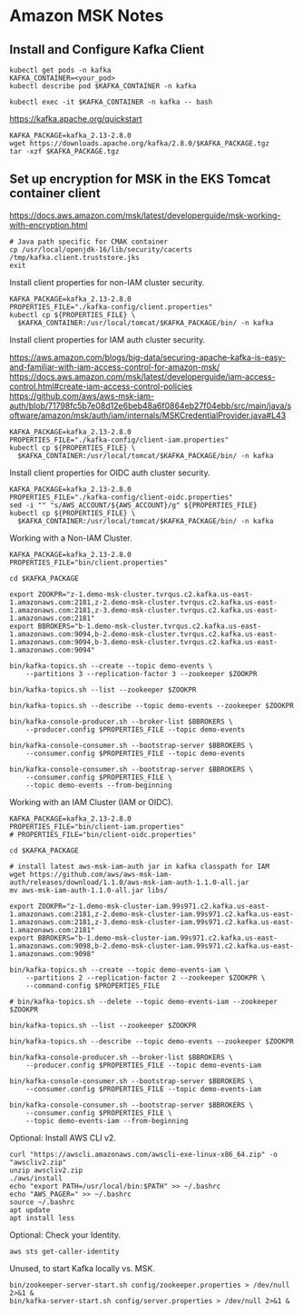 # Amazon MSK Notes

## Install and Configure Kafka Client

```shell
kubectl get pods -n kafka
KAFKA_CONTAINER=<your_pod>
kubectl describe pod $KAFKA_CONTAINER -n kafka

kubectl exec -it $KAFKA_CONTAINER -n kafka -- bash
```

<https://kafka.apache.org/quickstart>

```shell
KAFKA_PACKAGE=kafka_2.13-2.8.0
wget https://downloads.apache.org/kafka/2.8.0/$KAFKA_PACKAGE.tgz
tar -xzf $KAFKA_PACKAGE.tgz
```

## Set up encryption for MSK in the EKS Tomcat container client

<https://docs.aws.amazon.com/msk/latest/developerguide/msk-working-with-encryption.html>

```shell
# Java path specific for CMAK container
cp /usr/local/openjdk-16/lib/security/cacerts /tmp/kafka.client.truststore.jks
exit
```

Install client properties for non-IAM cluster security.

```shell
KAFKA_PACKAGE=kafka_2.13-2.8.0
PROPERTIES_FILE="./kafka-config/client.properties"
kubectl cp ${PROPERTIES_FILE} \
  $KAFKA_CONTAINER:/usr/local/tomcat/$KAFKA_PACKAGE/bin/ -n kafka
```

Install client properties for IAM auth cluster security.

<https://aws.amazon.com/blogs/big-data/securing-apache-kafka-is-easy-and-familiar-with-iam-access-control-for-amazon-msk/>
<https://docs.aws.amazon.com/msk/latest/developerguide/iam-access-control.html#create-iam-access-control-policies>
<https://github.com/aws/aws-msk-iam-auth/blob/71798fc5b7e08d12e6beb48a6f0864eb27f04ebb/src/main/java/software/amazon/msk/auth/iam/internals/MSKCredentialProvider.java#L43>

```shell
KAFKA_PACKAGE=kafka_2.13-2.8.0
PROPERTIES_FILE="./kafka-config/client-iam.properties"
kubectl cp ${PROPERTIES_FILE} \
  $KAFKA_CONTAINER:/usr/local/tomcat/$KAFKA_PACKAGE/bin/ -n kafka
```

Install client properties for OIDC auth cluster security.

```shell
KAFKA_PACKAGE=kafka_2.13-2.8.0
PROPERTIES_FILE="./kafka-config/client-oidc.properties"
sed -i "" "s/AWS_ACCOUNT/${AWS_ACCOUNT}/g" ${PROPERTIES_FILE}
kubectl cp ${PROPERTIES_FILE} \
  $KAFKA_CONTAINER:/usr/local/tomcat/$KAFKA_PACKAGE/bin/ -n kafka
```

Working with a Non-IAM Cluster.

```shell
KAFKA_PACKAGE=kafka_2.13-2.8.0
PROPERTIES_FILE="bin/client.properties"

cd $KAFKA_PACKAGE

export ZOOKPR="z-1.demo-msk-cluster.tvrqus.c2.kafka.us-east-1.amazonaws.com:2181,z-2.demo-msk-cluster.tvrqus.c2.kafka.us-east-1.amazonaws.com:2181,z-3.demo-msk-cluster.tvrqus.c2.kafka.us-east-1.amazonaws.com:2181"
export BBROKERS="b-1.demo-msk-cluster.tvrqus.c2.kafka.us-east-1.amazonaws.com:9094,b-2.demo-msk-cluster.tvrqus.c2.kafka.us-east-1.amazonaws.com:9094,b-3.demo-msk-cluster.tvrqus.c2.kafka.us-east-1.amazonaws.com:9094"

bin/kafka-topics.sh --create --topic demo-events \
    --partitions 3 --replication-factor 3 --zookeeper $ZOOKPR

bin/kafka-topics.sh --list --zookeeper $ZOOKPR

bin/kafka-topics.sh --describe --topic demo-events --zookeeper $ZOOKPR

bin/kafka-console-producer.sh --broker-list $BBROKERS \
    --producer.config $PROPERTIES_FILE --topic demo-events

bin/kafka-console-consumer.sh --bootstrap-server $BBROKERS \
    --consumer.config $PROPERTIES_FILE --topic demo-events

bin/kafka-console-consumer.sh --bootstrap-server $BBROKERS \
    --consumer.config $PROPERTIES_FILE \
    --topic demo-events --from-beginning
```

Working with an IAM Cluster (IAM or OIDC).

```shell
KAFKA_PACKAGE=kafka_2.13-2.8.0
PROPERTIES_FILE="bin/client-iam.properties"
# PROPERTIES_FILE="bin/client-oidc.properties"

cd $KAFKA_PACKAGE

# install latest aws-msk-iam-auth jar in kafka classpath for IAM
wget https://github.com/aws/aws-msk-iam-auth/releases/download/1.1.0/aws-msk-iam-auth-1.1.0-all.jar
mv aws-msk-iam-auth-1.1.0-all.jar libs/

export ZOOKPR="z-1.demo-msk-cluster-iam.99s971.c2.kafka.us-east-1.amazonaws.com:2181,z-2.demo-msk-cluster-iam.99s971.c2.kafka.us-east-1.amazonaws.com:2181,z-3.demo-msk-cluster-iam.99s971.c2.kafka.us-east-1.amazonaws.com:2181"
export BBROKERS="b-1.demo-msk-cluster-iam.99s971.c2.kafka.us-east-1.amazonaws.com:9098,b-2.demo-msk-cluster-iam.99s971.c2.kafka.us-east-1.amazonaws.com:9098"

bin/kafka-topics.sh --create --topic demo-events-iam \
    --partitions 2 --replication-factor 2 --zookeeper $ZOOKPR \
    --command-config $PROPERTIES_FILE

# bin/kafka-topics.sh --delete --topic demo-events-iam --zookeeper $ZOOKPR

bin/kafka-topics.sh --list --zookeeper $ZOOKPR

bin/kafka-topics.sh --describe --topic demo-events --zookeeper $ZOOKPR

bin/kafka-console-producer.sh --broker-list $BBROKERS \
    --producer.config $PROPERTIES_FILE --topic demo-events-iam

bin/kafka-console-consumer.sh --bootstrap-server $BBROKERS \
    --consumer.config $PROPERTIES_FILE --topic demo-events-iam

bin/kafka-console-consumer.sh --bootstrap-server $BBROKERS \
    --consumer.config $PROPERTIES_FILE \
    --topic demo-events-iam --from-beginning
```

Optional: Install AWS CLI v2.

```shell
curl "https://awscli.amazonaws.com/awscli-exe-linux-x86_64.zip" -o "awscliv2.zip"
unzip awscliv2.zip
./aws/install
echo "export PATH=/usr/local/bin:$PATH" >> ~/.bashrc
echo "AWS_PAGER=" >> ~/.bashrc
source ~/.bashrc
apt update
apt install less
```

Optional: Check your Identity.

```shell
aws sts get-caller-identity
```

Unused, to start Kafka locally vs. MSK.

```shell
bin/zookeeper-server-start.sh config/zookeeper.properties > /dev/null 2>&1 &
bin/kafka-server-start.sh config/server.properties > /dev/null 2>&1 & 
```
